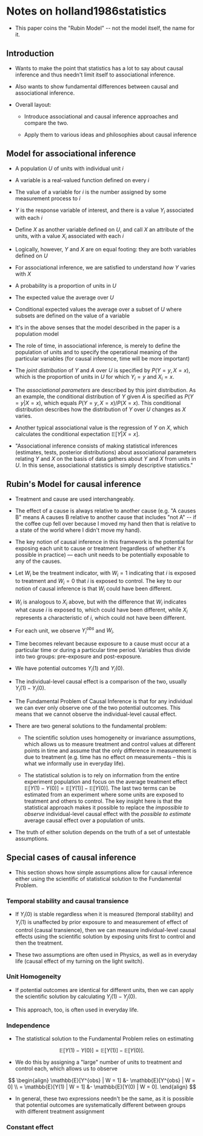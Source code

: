 # Notes on holland1986statistics

- This paper coins the "Rubin Model" -- not the model itself, the name for it.


## Introduction

- Wants to make the point that statistics has a lot to say about causal inference and thus needn't limit itself to associational inference.

- Also wants to show fundamental differences between causal and associational inference.

- Overall layout:

    - Introduce associational and causal inference approaches and compare the two.

    - Apply them to various ideas and philosophies about causal inference


## Model for associational inference

- A population $U$ of units with individual unit $i$

- A variable is a real-valued function defined on every $i$

- The value of a variable for $i$ is the number assigned by some measurement process to $i$

- $Y$ is the response variable of interest, and there is a value $Y_i$ associated with each $i$

- Define $X$ as another variable defined on $U$, and call $X$ an attribute of the units, with a value $X_i$ associated with each $i$

- Logically, however, $Y$ and $X$ are on equal footing: they are both variables defined on $U$

- For associational inference, we are satisfied to understand *how* $Y$ varies with $X$

- A probability is a proportion of units in $U$

- The expected value the average over $U$

- Conditional expected values the average over a subset of $U$ where subsets are defined on the value of a variable

- It's in the above senses that the model described in the paper is a population model

- The role of time, in associational inference, is merely to define the population of units and to specify the operational meaning of the particular variables (for causal inference, time will be more important)

- The *joint distribution* of $Y$ and $A$ over $U$ is specified by $P(Y = y, X = x)$, which is the proportion of units in $U$ for which $Y_i = y$ and $X_i = x$.

- The *associational parameters* are described by this joint distribution. As an example, the conditional distribution of $Y$ given $A$ is specified as $P(Y = y | X = x)$, which equals $P(Y = y, X = x) / P(X = x)$. This conditional distribution describes how the distribution of $Y$ over $U$ changes as $X$ varies.

- Another typical associational value is the regression of $Y$ on $X$, which calculates the conditional expectation $\mathbb{E}[Y | X = x]$.

- "Associational inference consists of making statistical inferences (estimates, tests, posterior distributions) about associational parameters relating $Y$ and $X$ on the basis of data gathers about $Y$ and $X$ from units in $U$. In this sense, associational statistics is simply descriptive statistics."


## Rubin's Model for causal inference

- Treatment and cause are used interchangeably. 

- The effect of a cause is always relative to another cause (e.g. "A causes B" means A causes B relative to another cause that includes "not A" -- if the coffee cup fell over because I moved my hand then that is relative to a state of the world where I didn't move my hand).

- The key notion of causal inference in this framework is the potential for exposing each unit to cause or treatment (regardless of whether it's possible in practice) –– each unit needs to be potentially exposable to any of the causes.

- Let $W_i$ be the treatment indicator, with $W_i = 1$ indicating that $i$ is exposed to treatment and $W_i = 0$ that $i$ is exposed to control. The key to our notion of causal inference is that $W_i$ could have been different.

- $W_i$ is analogous to $X_i$ above, but with the difference that $W_i$ indicates what cause $i$ is exposed to, which could have been different, while $X_i$ represents a characteristic of $i$, which could not have been different.

- For each unit, we observe $Y_i^{obs}$ and $W_i$.

- Time becomes relevant because exposure to a cause must occur at a particular time or during a particular time period. Variables thus divide into two groups: pre-exposure and post-exposure.

- We have potential outcomes $Y_i(1)$ and $Y_i(0)$.

- The individual-level causal effect is a comparison of the two, usually $Y_i(1) - Y_i(0)$.

- The Fundamental Problem of Causal Inference is that for any individual we can ever only observe one of the two potential outcomes. This means that we cannot observe the individual-level causal effect.

- There are two general solutions to the fundamental problem:

    - The scientific solution uses homogeneity or invariance assumptions, which allows us to measure treatment and control values at different points in time and assume that the only difference in measurement is due to treatment (e.g. time has no effect on measurements – this is what we informally use in everyday life).

    - The statistical solution is to rely on information from the entire experiment population and focus on the average treatment effect $\mathbb{E}[Y(1) - Y(0)] = \mathbb{E}[Y(1)] - \mathbb{E}[Y(0)]$. The last two terms can be estimated from an experiment where some units are exposed to treatment and others to control. The key insight here is that the statistical approach makes it possible to replace the *impossible to observe* individual-level causal effect with the *possible to estimate* average causal effect over a population of units.

- The truth of either solution depends on the truth of a set of untestable assumptions.


## Special cases of causal inference

- This section shows how simple assumptions allow for causal inference either using the scientific of statistical solution to the Fundamental Problem.


### Temporal stability and causal transience

- If $Y_i(0)$ is stable regardless when it is measured (temporal stability) and $Y_i(1)$ is unaffected by prior exposure to and measurement of effect of control (causal transience), then we can measure individual-level causal effects using the scientific solution by exposing units first to control and then the treatment.

- These two assumptions are often used in Physics, as well as in everyday life (causal effect of my turning on the light switch).


### Unit Homogeneity

- If potential outcomes are identical for different units, then we can apply the scientific solution by calculating $Y_i(1) - Y_j(0)$.

- This approach, too, is often used in everyday life.


### Independence

- The statistical solution to the Fundamental Problem relies on estimating

$$
\mathbb{E}[Y(1) - Y(0)] = \mathbb{E}[Y(1)] - \mathbb{E}[Y(0)].
$$

- We do this by assigning a "large" number of units to treatment and control each, which allows us to observe

$$
\begin{align}
\mathbb{E}[Y^{obs} | W = 1] &- \mathbb{E}[Y^{obs} | W = 0] \\
= \mathbb{E}[Y(1) | W = 1] &- \mathbb{E}[Y(0) | W = 0].
\end{align}
$$

- In general, these two expressions needn't be the same, as it is possible that potential outcomes are systematically different between groups with different treatment assignment 

### Constant effect

